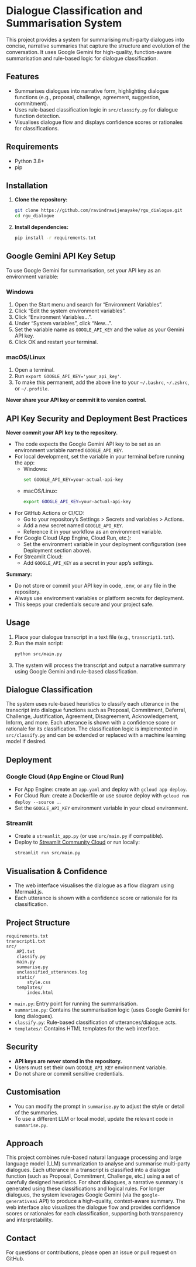 # Dialogue Classification and Summarisation System

This project provides a system for summarising multi-party dialogues into concise, narrative summaries that capture the structure and evolution of the conversation. It uses Google Gemini for high-quality, function-aware summarisation and rule-based logic for dialogue classification.

## Features

- Summarises dialogues into narrative form, highlighting dialogue functions (e.g., proposal, challenge, agreement, suggestion, commitment).
- Uses rule-based classification logic in `src/classify.py` for dialogue function detection.
- Visualises dialogue flow and displays confidence scores or rationales for classifications.

## Requirements

- Python 3.8+
- pip

## Installation

1. **Clone the repository:**
   ```sh
   git clone https://github.com/ravindrawijenayake/rgu_dialogue.git
   cd rgu_dialogue
   ```

2. **Install dependencies:**
   ```sh
   pip install -r requirements.txt
   ```

## Google Gemini API Key Setup

To use Google Gemini for summarisation, set your API key as an environment variable:

### Windows

1. Open the Start menu and search for “Environment Variables”.
2. Click “Edit the system environment variables”.
3. Click “Environment Variables…”.
4. Under “System variables”, click “New…”.
5. Set the variable name as `GOOGLE_API_KEY` and the value as your Gemini API key.
6. Click OK and restart your terminal.

### macOS/Linux

1. Open a terminal.
2. Run `export GOOGLE_API_KEY='your_api_key'`.
3. To make this permanent, add the above line to your `~/.bashrc`, `~/.zshrc`, or `~/.profile`.

**Never share your API key or commit it to version control.**

## API Key Security and Deployment Best Practices

**Never commit your API key to the repository.**

- The code expects the Google Gemini API key to be set as an environment variable named `GOOGLE_API_KEY`.
- For local development, set the variable in your terminal before running the app:
  - Windows:
    ```sh
    set GOOGLE_API_KEY=your-actual-api-key
    ```
  - macOS/Linux:
    ```sh
    export GOOGLE_API_KEY=your-actual-api-key
    ```
- For GitHub Actions or CI/CD:
  - Go to your repository’s Settings > Secrets and variables > Actions.
  - Add a new secret named `GOOGLE_API_KEY`.
  - Reference it in your workflow as an environment variable.
- For Google Cloud (App Engine, Cloud Run, etc.):
  - Set the environment variable in your deployment configuration (see Deployment section above).
- For Streamlit Cloud:
  - Add `GOOGLE_API_KEY` as a secret in your app’s settings.

**Summary:**
- Do not store or commit your API key in code, .env, or any file in the repository.
- Always use environment variables or platform secrets for deployment.
- This keeps your credentials secure and your project safe.

## Usage

1. Place your dialogue transcript in a text file (e.g., `transcript1.txt`).
2. Run the main script:
   ```sh
   python src/main.py
   ```
3. The system will process the transcript and output a narrative summary using Google Gemini and rule-based classification.

## Dialogue Classification

The system uses rule-based heuristics to classify each utterance in the transcript into dialogue functions such as Proposal, Commitment, Deferral, Challenge, Justification, Agreement, Disagreement, Acknowledgement, Inform, and more. Each utterance is shown with a confidence score or rationale for its classification. The classification logic is implemented in `src/classify.py` and can be extended or replaced with a machine learning model if desired.

## Deployment

### Google Cloud (App Engine or Cloud Run)

- For App Engine: create an `app.yaml` and deploy with `gcloud app deploy`.
- For Cloud Run: create a Dockerfile or use source deploy with `gcloud run deploy --source .`.
- Set the `GOOGLE_API_KEY` environment variable in your cloud environment.

### Streamlit

- Create a `streamlit_app.py` (or use `src/main.py` if compatible).
- Deploy to [Streamlit Community Cloud](https://streamlit.io/cloud) or run locally:
  ```sh
  streamlit run src/main.py
  ```

## Visualisation & Confidence

- The web interface visualises the dialogue as a flow diagram using Mermaid.js.
- Each utterance is shown with a confidence score or rationale for its classification.

## Project Structure

```
requirements.txt
transcript1.txt
src/
    API.txt
    classify.py
    main.py
    summarise.py
    unclassified_utterances.log
    static/
        style.css
    templates/
        index.html
```

- `main.py`: Entry point for running the summarisation.
- `summarise.py`: Contains the summarisation logic (uses Google Gemini for long dialogues).
- `classify.py`: Rule-based classification of utterances/dialogue acts.
- `templates/`: Contains HTML templates for the web interface.

## Security

- **API keys are never stored in the repository.**
- Users must set their own `GOOGLE_API_KEY` environment variable.
- Do not share or commit sensitive credentials.

## Customisation

- You can modify the prompt in `summarise.py` to adjust the style or detail of the summaries.
- To use a different LLM or local model, update the relevant code in `summarise.py`.

## Approach

This project combines rule-based natural language processing and large language model (LLM) summarization to analyse and summarise multi-party dialogues. Each utterance in a transcript is classified into a dialogue function (such as Proposal, Commitment, Challenge, etc.) using a set of carefully designed heuristics. For short dialogues, a narrative summary is generated using these classifications and logical rules. For longer dialogues, the system leverages Google Gemini (via the `google-generativeai` API) to produce a high-quality, context-aware summary. The web interface also visualizes the dialogue flow and provides confidence scores or rationales for each classification, supporting both transparency and interpretability.

## Contact

For questions or contributions, please open an issue or pull request on GitHub.
